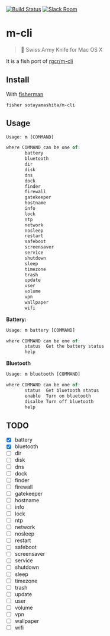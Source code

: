 [![Build Status][travis-badge]][travis-link]
[![Slack Room][slack-badge]][slack-link]

# m-cli

>  Swiss Army Knife for Mac OS X

It is a fish port of [rgcr/m-cli](https://github.com/rgcr/m-cli)

## Install

With [fisherman]

```
fisher sotayamashita/m-cli
```


## Usage

```javascript
Usage: m [COMMAND]

where COMMAND can be one of:
       battery
       bluetooth
       dir
       disk
       dns
       dock
       finder
       firewall
       gatekeeper
       hostname
       info
       lock
       ntp
       network
       nosleep
       restart
       safeboot
       screensaver
       service
       shutdown
       sleep
       timezone
       trash
       update
       user
       volume
       vpn
       wallpaper
       wifi
```

**Battery:**

```javascript
Usage: m battery [COMMAND]

where COMMAND can be one of:
       status  Get the battery status
       help

```

**Bluetooth**

```javascript
Usage: m bluetooth [COMMAND]

where COMMAND can be one of:
       status  Get bluetooth status
       enable  Turn on bluetooth
       disalbe Turn off bluetooth
       help
```

## TODO

* [x] battery
* [x] bluetooth
* [ ] dir
* [ ] disk
* [ ] dns
* [ ] dock
* [ ] finder
* [ ] firewall
* [ ] gatekeeper
* [ ] hostname
* [ ] info
* [ ] lock
* [ ] ntp
* [ ] network
* [ ] nosleep
* [ ] restart
* [ ] safeboot
* [ ] screensaver
* [ ] service
* [ ] shutdown
* [ ] sleep
* [ ] timezone
* [ ] trash
* [ ] update
* [ ] user
* [ ] volume
* [ ] vpn
* [ ] wallpaper
* [ ] wifi

[travis-link]: https://travis-ci.org/sotayamashita/m-cli
[travis-badge]: https://img.shields.io/travis/sotayamashita/m-cli.svg
[slack-link]: https://fisherman-wharf.herokuapp.com
[slack-badge]: https://fisherman-wharf.herokuapp.com/badge.svg
[fisherman]: https://github.com/fisherman/fisherman
